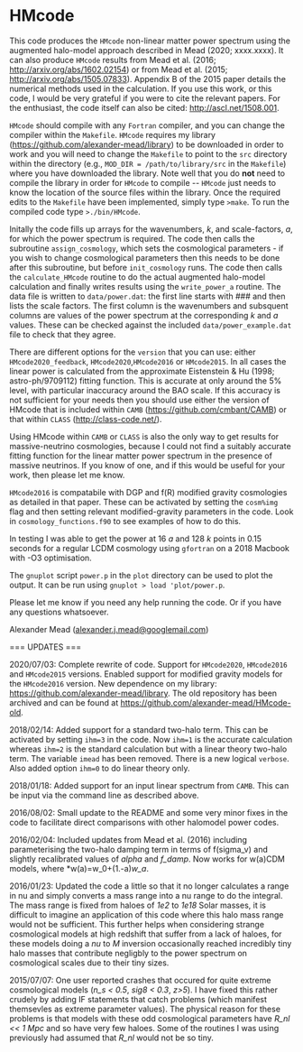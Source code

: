 # HMcode

This code produces the ```HMcode``` non-linear matter power spectrum using the augmented halo-model approach described in Mead (2020; xxxx.xxxx). It can also produce ```HMcode``` results from Mead et al. (2016; http://arxiv.org/abs/1602.02154) or from Mead et al. (2015; http://arxiv.org/abs/1505.07833). Appendix B of the 2015 paper details the numerical methods used in the calculation. If you use this work, or this code, I would be very grateful if you were to cite the relevant papers. For the enthusiast, the code itself can also be cited: http://ascl.net/1508.001.

```HMcode``` should compile with any ```Fortran``` compiler, and you can change the compiler within the ```Makefile```. ```HMcode``` requires my library (https://github.com/alexander-mead/library) to be downloaded in order to work and you will need to change the ```Makefile``` to point to the ```src``` directory within the directory (e.g., ```MOD_DIR = /path/to/library/src``` in the ```Makefile```) where you have downloaded the library. Note well that you do **not** need to compile the library in order for ```HMcode``` to compile -- ```HMcode``` just needs to know the location of the source files within the library. Once the required edits to the ```Makefile``` have been implemented, simply type ```>make```. To run the compiled code type ```>./bin/HMcode```.

Initally the code fills up arrays for the wavenumbers, *k*, and scale-factors, *a*, for which the power spectrum is required. The code then calls the subroutine ```assign_cosmology```, which sets the cosmological parameters - if you wish to change cosmological parameters then this needs to be done after this subroutine, but before ```init_cosmology``` runs. The code then calls the ```calculate_HMcode``` routine to do the actual augmented halo-model calculation and finally writes results using the ```write_power_a``` routine. The data file is written to ```data/power.dat```: the first line starts with ### and then lists the scale factors. The first column is the wavenumbers and subsquent columns are values of the power spectrum at the corresponding *k* and *a* values. These can be checked against the included ```data/power_example.dat``` file to check that they agree.

There are different options for the ```version``` that you can use: either ```HMcode2020_feedback```, ```HMcode2020```,```HMcode2016``` or ```HMcode2015```. In all cases the linear power is calculated from the approximate Eistenstein & Hu (1998; astro-ph/9709112) fitting function. This is accurate at only around the 5% level, with particular inaccuracy around the BAO scale. If this accuracy is not sufficient for your needs then you should use either the version of HMcode that is included within ```CAMB``` (https://github.com/cmbant/CAMB) or that within ```CLASS``` (http://class-code.net/). 

Using HMcode within ```CAMB``` or ```CLASS``` is also the only way to get results for massive-neutrino cosmologies, because I could not find a suitably accurate fitting function for the linear matter power spectrum in the presence of massive neutrinos. If you know of one, and if this would be useful for your work, then please let me know.

```HMcode2016``` is compatabile with DGP and f(R) modified gravity cosmologies as detailed in that paper. These can be activated by setting the ```cosm%img``` flag and then setting relevant modified-gravity parameters in the code. Look in ```cosmology_functions.f90``` to see examples of how to do this.

In testing I was able to get the power at 16 *a* and 128 *k* points in 0.15 seconds for a regular LCDM cosmology using ```gfortran``` on a 2018 Macbook with -O3 optimisation. 

The ```gnuplot``` script ```power.p``` in the ```plot``` directory can be used to plot the output. It can be run using ```gnuplot > load 'plot/power.p```.

Please let me know if you need any help running the code. Or if you have any questions whatsoever.

Alexander Mead
(alexander.j.mead@googlemail.com)

=== UPDATES ===

2020/07/03:
Complete rewrite of code. Support for ```HMcode2020```, ```HMcode2016``` and ```HMcode2015``` versions. Enabled support for modified gravity models for the ```HMcode2016``` version. New dependence on my library: https://github.com/alexander-mead/library. The old repository has been archived and can be found at https://github.com/alexander-mead/HMcode-old.

2018/02/14:
Added support for a standard two-halo term. This can be activated by setting ```ihm=3``` in the code. Now ```ihm=1``` is the accurate calculation whereas ```ihm=2``` is the standard calculation but with a linear theory two-halo term. The variable ```imead``` has been removed. There is a new logical ```verbose```. Also added option ```ihm=0``` to do linear theory only.

2018/01/18:
Added support for an input linear spectrum from ```CAMB```. This can be input via the command line as described above.

2016/08/02:
Small update to the README and some very minor fixes in the code to facilitate direct comparisons with other halomodel power codes.

2016/02/04:
Included updates from Mead et al. (2016) including parameterising the two-halo damping term in terms of f(sigma_v) and slightly recalibrated values of *alpha* and *f_damp*. Now works for w(a)CDM models, where *w(a)=w_0+(1.-a)*w_a*.

2016/01/23:
Updated the code a little so that it no longer calculates a range in nu and simply converts a mass range into a nu range to do the integral. The mass range is fixed from haloes of *1e2* to *1e18* Solar masses, it is difficult to imagine an application of this code where this halo mass range would not be sufficient. This further helps when considering strange cosmological models at high redshift that suffer from a lack of haloes, for these models doing a *nu* to *M* inversion occasionally reached incredibly tiny halo masses that contribute negligbly to the power spectrum on cosmological scales due to their tiny sizes.

2015/07/07:
One user reported crashes that occured for quite extreme cosmological models (*n_s < 0.5*, *sig8 < 0.3*, *z>5*). I have fixed this rather crudely by adding IF statements that catch problems (which manifest themsevles as extreme parameter values). The physical reason for these problems is that models with these odd cosmological parameters have *R_nl << 1 Mpc* and so have very few haloes. Some of the routines I was using previously had assumed that *R_nl* would not be so tiny.
